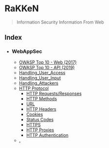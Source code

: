 # RaKKeN
> Information Security Information From Web

## Index
- ### WebAppSec
  - [OWASP Top 10 - Web (2017)](Index/OWASP_Web_Top_10.md) 
  - [OWASP Top 10 - API (2019)](Index/OWASP_API_Top_10.md) 
  - [Handling_User_Access](Index/Handling_User_Access.md)
  - [Handling_User_Input](Index/Handling_User_Input.md)
  - [Handling_Attackers](Index/Handling_Attackers.md)
  - [HTTP Protocol](https://github.com/RakeshKengale/RaKKeN)
    - [HTTP Requests/Responses](Index/HTTP_Requests_Responses.md)
    - [HTTP Methods](Index/HTTP_Methods.md)
    - [URL](Index/URL.md)
    - [HTTP Headers](Index/HTTP_Headers.md)
    - [Cookies](Index/Cookies.md)
    - [Status Codes]()
    - [HTTPS]()
    - [HTTP Proxies]()
    - [HTTP Authentication]()
  - [.](Index/)
